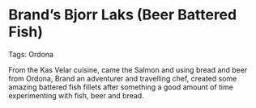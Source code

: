 # Brand’s Bjorr Laks (Beer Battered Fish)

Tags: Ordona

From the Kas Velar cuisine, came the Salmon and using bread and beer from Ordona, Brand an adventurer and travelling chef, created some amazing battered fish fillets after something a good amount of time experimenting with fish, beer and bread.
